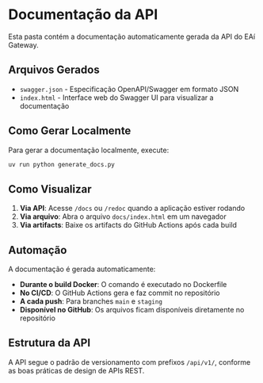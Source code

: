 # Documentação da API

Esta pasta contém a documentação automaticamente gerada da API do EAí Gateway.

## Arquivos Gerados

- `swagger.json` - Especificação OpenAPI/Swagger em formato JSON
- `index.html` - Interface web do Swagger UI para visualizar a documentação

## Como Gerar Localmente

Para gerar a documentação localmente, execute:

```bash
uv run python generate_docs.py
```

## Como Visualizar

1. **Via API**: Acesse `/docs` ou `/redoc` quando a aplicação estiver rodando
2. **Via arquivo**: Abra o arquivo `docs/index.html` em um navegador
3. **Via artifacts**: Baixe os artifacts do GitHub Actions após cada build

## Automação

A documentação é gerada automaticamente:

- **Durante o build Docker**: O comando é executado no Dockerfile
- **No CI/CD**: O GitHub Actions gera e faz commit no repositório
- **A cada push**: Para branches `main` e `staging`
- **Disponível no GitHub**: Os arquivos ficam disponíveis diretamente no repositório

## Estrutura da API

A API segue o padrão de versionamento com prefixos `/api/v1/`, conforme as boas práticas de design de APIs REST.
